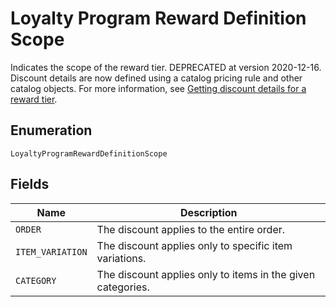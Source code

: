 <!-- Optimized: 2025-10-06 -->
<!-- RPM: 1.6.2.1.1.6.2.1_loyalty-program-reward-definition-scope_20251006 -->
<!-- Session: E2E RPM DNA Application -->
<!-- AOM: RND (Reggie & Dro) -->
<!-- COI: TECHNOLOGY -->
<!-- RPM: HIGH -->
<!-- ACTION: BUILD -->

# Loyalty Program Reward Definition Scope

Indicates the scope of the reward tier. DEPRECATED at version 2020-12-16. Discount details
are now defined using a catalog pricing rule and other catalog objects. For more information, see
[Getting discount details for a reward tier](https://developer.squareup.com/docs/loyalty-api/loyalty-rewards#get-discount-details).

## Enumeration

`LoyaltyProgramRewardDefinitionScope`

## Fields

| Name | Description |
|  --- | --- |
| `ORDER` | The discount applies to the entire order. |
| `ITEM_VARIATION` | The discount applies only to specific item variations. |
| `CATEGORY` | The discount applies only to items in the given categories. |

